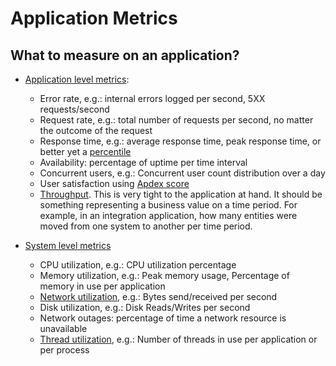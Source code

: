 # Application Metrics

## What to measure on an application?

* [Application level metrics](https://stackify.com/application-performance-metrics/):
  * Error rate, e.g.: internal errors logged per second, 5XX requests/second
  * Request rate, e.g.: total number of requests per second, no matter the outcome of the request 
  * Response time, e.g.: average response time, peak response time, or better yet a [percentile](https://www.elastic.co/blog/averages-can-dangerous-use-percentile)
  * Availability: percentage of uptime per time interval
  * Concurrent users, e.g.: Concurrent user count distribution over a day
  * User satisfaction using [Apdex score](https://www.apdex.org/)
  * [Throughput](https://www.cdnetworks.com/en/news/6-critical-web-application-performance-metrics-to-consider/4257). This is very tight to the application at hand. It should be something representing a business value on a time period. For example, in an integration application, how many entities were moved from one system to another per time period.

  
* [System level metrics](https://blog.heroix.com/blog/how-to-monitor-server-performance)
  * CPU utilization, e.g.: CPU utilization percentage
  * Memory utilization, e.g.: Peak memory usage, Percentage of memory in use per application
  * [Network utilization](https://en.wikibooks.org/wiki/Transwiki:Measuring_network_throughput), e.g.: Bytes send/received per second
  * Disk utilization, e.g.: Disk Reads/Writes per second
  * Network outages: percentage of time a network resource is unavailable
  * [Thread utilization](http://www.monitis.com/blog/essential-server-performance-metrics-you-should-know-but-were-reluctant-to-ask/), e.g.: Number of threads in use per application or per process
